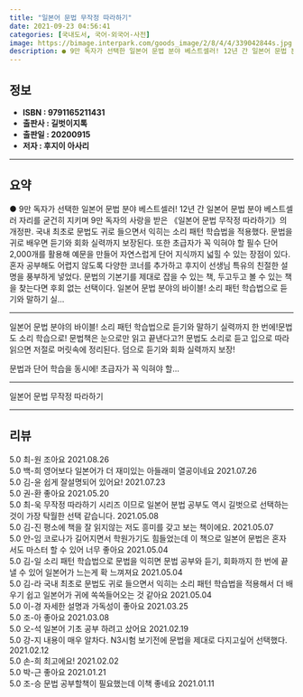 ```yaml
---
title: "일본어 문법 무작정 따라하기"
date: 2021-09-23 04:56:41
categories: [국내도서, 국어-외국어-사전]
image: https://bimage.interpark.com/goods_image/2/8/4/4/339042844s.jpg
description: ● 9만 독자가 선택한 일본어 문법 분야 베스트셀러! 12년 간 일본어 문법 분야 베스트셀러 자리를 굳건히 지키며 9만 독자의 사랑을 받은 《일본어 문법 무작정 따라하기》의 개정판. 국내 최초로 문법도 귀로 들으면서 익히는 소리 패턴 학습법을 적용했다. 문법을 귀로 배우면 듣기와 회
---
```


## **정보**

- **ISBN : 9791165211431**
- **출판사 : 길벗이지톡**
- **출판일 : 20200915**
- **저자 : 후지이 아사리**

------



## **요약**

●  9만 독자가 선택한  일본어 문법 분야 베스트셀러! 12년 간 일본어 문법 분야 베스트셀러 자리를 굳건히 지키며 9만 독자의 사랑을 받은 《일본어 문법 무작정 따라하기》의 개정판. 국내 최초로 문법도 귀로 들으면서 익히는 소리 패턴 학습법을 적용했다. 문법을 귀로 배우면 듣기와 회화 실력까지 보장된다. 또한 초급자가 꼭 익혀야 할 필수 단어 2,000개를 활용해 예문을 만들어 자연스럽게 단어 지식까지 넓힐 수 있는 장점이 있다. 혼자 공부해도 어렵지 않도록 다양한 코너를 추가하고 후지이 선생님 특유의 친절한 설명을 풍부하게 넣었다. 문법의 기본기를 제대로 잡을 수 있는 책, 두고두고 볼 수 있는 책을 찾는다면 후회 없는 선택이다. 일본어 문법 분야의 바이블! 소리 패턴 학습법으로 듣기와 말하기 실...

------

일본어 문법 분야의 바이블!
소리 패턴 학습법으로 
듣기와 말하기 실력까지 한 번에!문법도 소리 학습으로! 
문법책은 눈으로만 읽고 끝낸다고?! 문법도 소리로 듣고 입으로 따라 읽으면 저절로 머릿속에 정리된다. 덤으로 듣기와 회화 실력까지 보장! 

문법과 단어 학습을 동시에! 
초급자가 꼭 익혀야 할... 

------


일본어 문법 무작정 따라하기 

------


## **리뷰** 

5.0 최-원 조아요 2021.08.26 <br/>5.0 백-희 영어보다 일본어가 더 재미있는 아들래미 열공이네요 2021.07.26 <br/>5.0 김-윤 쉽게 잘설명되어 있어요! 2021.07.23 <br/>5.0 권-환 좋아요
 2021.05.20 <br/>5.0 최-욱 무작정 따라하기 시리즈 이므로 일본어 분법 공부도 역시 길벗으로 선택하는 것이 가장 탁월한 선택 같습니다. 2021.05.08 <br/>5.0 김-진 평소에 책을 잘 읽지않는 저도 흥미를 갖고 보는 책이에요. 2021.05.07 <br/>5.0 안-임 코로나가 길어지면서 학원가기도 힘들었는데 이 책으로 일본어 문법은 혼자서도 마스터 할 수 있어 너무 좋아요 2021.05.04 <br/>5.0 김-일 소리 패턴 학습법으로 문법을 익히면 문법 공부와 듣기, 회화까지 한 번에 끝낼 수 있어 일본어가 느는게 확 느껴져요 2021.05.04 <br/>5.0 김-라 국내 최초로 문법도 귀로 들으면서 익히는 소리 패턴 학습법을 적용해서 더 배우기 쉽고 일본어가 귀에 쏙쏙들어오는 것 같아요 2021.05.04 <br/>5.0 이-경 자세한 설명과 가독성이 좋아요 2021.03.25 <br/>5.0 조-아 좋아요 2021.03.08 <br/>5.0 오-석 일본어 기초 공부 하려고 샀어요 2021.02.19 <br/>5.0 강-지 내용이 매우 알차다. N3시험 보기전에 문법을 제대로 다지고싶어
선택했다. 2021.02.12 <br/>5.0 손-희 최고에요! 2021.02.02 <br/>5.0 박-근 좋아요 2021.01.21 <br/>5.0 조-승 문법 공부할책이 필요했는데 이책 좋네요 2021.01.11 <br/>